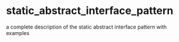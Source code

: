 # static_abstract_interface_pattern
a complete description of the static abstract interface pattern with examples
